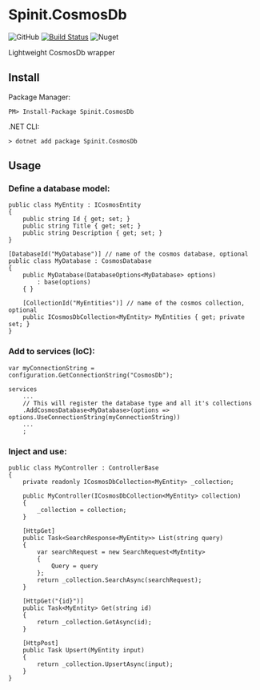 Spinit.CosmosDb
===============
![GitHub](https://img.shields.io/github/license/Spinit-AB/Spinit.CosmosDb.svg)
[![Build Status](https://dev.azure.com/spinitforce/GitHub/_apis/build/status/Spinit-AB.Spinit.CosmosDb?branchName=master)](https://dev.azure.com/spinitforce/GitHub/_build/latest?definitionId=7&branchName=master)
![Nuget](https://img.shields.io/nuget/v/Spinit.CosmosDb.svg)

Lightweight CosmosDb wrapper


Install
-------

Package Manager:

    PM> Install-Package Spinit.CosmosDb

.NET CLI:

    > dotnet add package Spinit.CosmosDb

Usage
-----

### Define a database model:

```
public class MyEntity : ICosmosEntity
{
    public string Id { get; set; }
    public string Title { get; set; }
    public string Description { get; set; }
}

[DatabaseId("MyDatabase")] // name of the cosmos database, optional
public class MyDatabase : CosmosDatabase
{
    public MyDatabase(DatabaseOptions<MyDatabase> options)
        : base(options)
    { }

    [CollectionId("MyEntities")] // name of the cosmos collection, optional
    public ICosmosDbCollection<MyEntity> MyEntities { get; private set; }
}
```

### Add to services (IoC):

```
var myConnectionString = configuration.GetConnectionString("CosmosDb");

services
    ...
    // This will register the database type and all it's collections
    .AddCosmosDatabase<MyDatabase>(options => options.UseConnectionString(myConnectionString))
    ...
    ;
```

### Inject and use:

```
public class MyController : ControllerBase
{
    private readonly ICosmosDbCollection<MyEntity> _collection;

    public MyController(ICosmosDbCollection<MyEntity> collection)
    {
        _collection = collection;
    }

    [HttpGet]
    public Task<SearchResponse<MyEntity>> List(string query)
    {
        var searchRequest = new SearchRequest<MyEntity>
        {
            Query = query
        };
        return _collection.SearchAsync(searchRequest);
    }

    [HttpGet("{id}")]
    public Task<MyEntity> Get(string id)
    {
        return _collection.GetAsync(id);
    }

    [HttpPost]
    public Task Upsert(MyEntity input)
    {
        return _collection.UpsertAsync(input);
    }
}
```